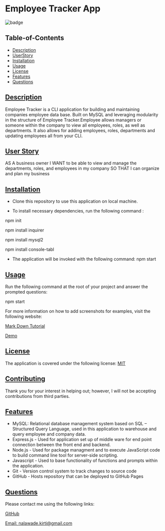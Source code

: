 # Employee Tracker App

![badge](https://img.shields.io/badge/license-MIT-blue)

## Table-of-Contents

- [Description](#description)
- [UserStory](#user-story)
- [Installation](#installation)
- [Usage](#usage)
- [License](#license)
- [Features](#features)
- [Questions](#questions)

## [Description](#table-of-contents)

Employee Tracker is a CLI application for building and maintaining companies employee data base. Built on MySQL and leveraging modularity in the structure of Employee Tracker.Employee allows managers or someone within the company to view all employees, roles, as well as departments. It also allows for adding employees, roles, departments and updating employees all from your CLI.

## [User Story](#table-of-contents)

AS A business owner
I WANT to be able to view and manage the departments, roles, and employees in my company
SO THAT I can organize and plan my business

## [Installation](#table-of-contents)

- Clone this repository to use this application on local machine.

- To install necessary dependencies, run the following command :

npm init

npm install inquirer

npm install mysql2

npm install console-tabl

- The application will be invoked with the following command:
  npm start

## [Usage](#table-of-contents)

Run the following command at the root of your project and answer the prompted questions:

npm start

For more information on how to add screenshots for examples, visit the following website:

[Mark Down Tutorial](https://agea.github.io/tutorial.md/)

[Demo](./assets/Employee_Tracker_App.mp4)

## [License](#table-of-contents)

The application is covered under the following license:
[MIT](https://choosealicense.com/licenses/MIT)

## [Contributing](#table-of-contents)

Thank you for your interest in helping out; however, I will not be accepting contributions from third parties.

## [Features](#table-of-contents)

- MySQL: Relational database management system based on SQL – Structured Query Language, used in this application to warehouse and query employee and company data.
- Express.js - Used for application set up of middle ware for end point connection between the front end and backend.
- Node.js - Used for package managment and to execute JavaScript code to build command line tool for server-side scripting.
- Javascript - Used to base functionality of functions and prompts within the application.
- Git - Version control system to track changes to source code
- GitHub - Hosts repository that can be deployed to GitHub Pages

## [Questions](#table-of-contents)

Please contact me using the following links:

[GitHub](https://github.com/nkirti28)

[Email: nalawade.kirti@gmail.com](mailto:nalawade.kirti@gmail.com)
